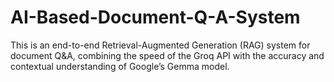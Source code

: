 # AI-Based-Document-Q-A-System

This is an end-to-end Retrieval-Augmented Generation (RAG) system for document Q&A, combining the speed of the Groq API with the accuracy and contextual understanding of Google’s Gemma model.

